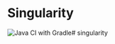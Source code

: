 # Singularity

![Java CI with Gradle](https://github.com/ibtsoft/hercule/workflows/Java%20CI%20with%20Gradle/badge.svg?branch=master)#   s i n g u l a r i t y 
 
 

